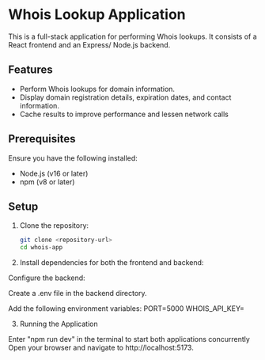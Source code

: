 # Whois Lookup Application

This is a full-stack application for performing Whois lookups. It consists of a React frontend and an Express/ Node.js backend.

## Features

- Perform Whois lookups for domain information.
- Display domain registration details, expiration dates, and contact information.
- Cache results to improve performance and lessen network calls

## Prerequisites

Ensure you have the following installed:

- Node.js (v16 or later)
- npm (v8 or later)

## Setup

1. Clone the repository:

   ```bash
   git clone <repository-url>
   cd whois-app
   ```

2. Install dependencies for both the frontend and backend:

Configure the backend:

Create a .env file in the backend directory.

Add the following environment variables:
PORT=5000
WHOIS_API_KEY=<your-whois-api-key>

3. Running the Application

Enter "npm run dev" in the terminal to start both applications concurrently
Open your browser and navigate to http://localhost:5173.

